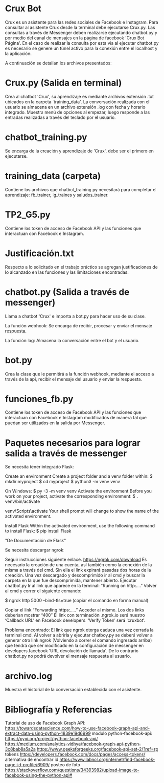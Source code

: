 # Crux Bot
Crux es un asistente para las redes sociales de Facebook e Instagram.
Para consultar al asistente Crux desde la terminal debe ejecutarse Crux.py.
Las consultas a través de Messenger deben realizarse ejecutando chatbot.py y por medio del canal de mensajes en la página de facebook 'Crux Bot Página'. En el caso de realizar la consulta por esta vía al ejecutar chatbot.py es necesario se genere un túnel activo para la conexión entre el localhost y la aplicación.

A continuación se detallan los archivos presentados:

# Crux.py (Salida en terminal)
Crea al chatbot 'Crux', su aprendizaje es mediante archivos extensión .txt ubicados en la carpeta 'training_data'. La conversación realizada con el usuario se almacena en un archivo extensión .log con fecha y horario integrado. Muestra menú de opciones al empezar, luego responde a las entradas realizadas a través del teclado por el usuario.

# chatbot_training.py
Se encarga de la creación y aprendizaje de 'Crux', debe ser el primero en ejecutarse.

# training_data (carpeta)
Contiene los archivos que chatbot_training.py necesitará para completar el aprendizaje: fb_trainer, ig_traines y saludos_trainer.

# TP2_G5.py
Contiene los token de acceso de Facebook API y las funciones que interactuan con Facebook e Instagram.

# Justificación.txt
Respecto a lo solicitado en el trabajo práctico se agregan justificaciones de lo alcanzado en las funciones y las limitaciones encontradas.

# chatbot.py (Salida a través de messenger)
Llama a chatbot 'Crux' e importa a bot.py para hacer uso de su clase.

  La función webhook: 
  Se encarga de recibir, procesar y enviar el mensaje respuesta.
  
  La función log:
  Almacena la conversación entre el bot y el usuario.

# bot.py
Crea la clase que le permitirá a la función webhook, mediante el acceso a través de la api, recibir el mensaje del usuario y enviar la respuesta.
 
# funciones_fb.py
Contiene los token de acceso de Facebook API y las funciones que interactuan con Facebook e Instagram modificados de manera tal que puedan ser utilizados en la salida por Messenger.

# Paquetes necesarios para lograr salida a través de messenger
 Se necesita tener integrado Flask:

 Create an environment
  Create a project folder and a venv folder within: $ mkdir myproject $ cd myproject $ python3 -m venv venv

On Windows: $ py -3 -m venv venv
  Activate the environment Before you work on your project, activate the corresponding environment: $ . venv/bin/activate
  
  venv\Scripts\activate Your shell prompt will change to show the name of the activated environment.
  
  Install Flask Within the activated environment, use the following command to install Flask: $ pip install Flask

"De Documentación de Flask"

 Se necesita descargar ngrok:
 
  Seguir instrucciones siguiente enlace. https://ngrok.com/download
Es necesario la creación de una cuenta, así también como la conexión de la misma a través del cmd. Sin ella el link expirará pasadas dos horas de la creación. 
Una vez descargado y descomprimido ir al cmd y buscar la carpeta en la que fue descomprimida, mantener abierto. 
Ejecutar chatbot.py
Ir al link que aparece en la terminal: “Running on http:….” Volver al cmd y correr el siguiente comando:

  $ ngrok http 5000 –bind-tls=true    (copiar el comando en forma manual)

Copiar el link “Forwarding https:…..” Acceder al mismo.
Los dos links deberían mostrar “400” 
El link con terminación .ngrok.io será nuestro ‘Callback URL’ en Facebook developers. ‘Verify Token’ será 'cruxbot'.

  Problema encontrado: El link que ngrok otorga caduca una vez cerrada la terminal cmd. Al volver a abrirla y ejecutar chatboy.py se deberá volver a generar otro link ngrok (Volviendo a correr el comando ingresado arriba) que tendrá que ser modificado en la configuración de messenger en developers.facebook 'URL devolución de llamada'. De lo contrario chatbot.py no podrá devolver el mensaje respuesta al usuario.

 # archivo.log
Muestra el historial de la conversación establecida con el asistente.

# Bibliografía y Referencias
Tutorial de uso de Facebook Graph API: https://towardsdatascience.com/how-to-use-facebook-graph-api-and-extract-data-using-python-1839e19d6999
modulo python-facebook-api: https://pypi.org/project/python-facebook-api/
https://medium.com/analytics-vidhya/facebook-graph-api-python-3c8bab8a5a2a
https://www.geeksforgeeks.org/facebook-api-set-2/?ref=rp
tokens https://developers.facebook.com/docs/pages/access-tokens/
alternativa de encontrar id https://www.labnol.org/internet/find-facebook-page-id-profile/6909/
posteo de foto https://stackoverflow.com/questions/34393982/upload-image-to-facebook-using-the-python-api#
